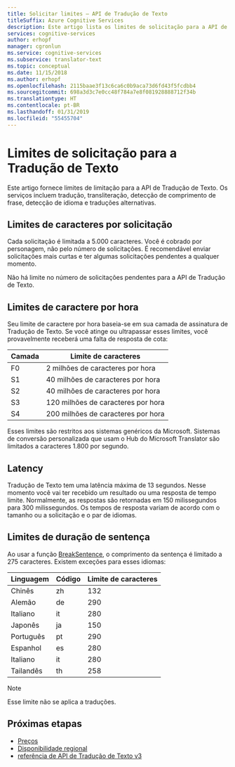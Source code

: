 ```yaml
---
title: Solicitar limites – API de Tradução de Texto
titleSuffix: Azure Cognitive Services
description: Este artigo lista os limites de solicitação para a API de Tradução de Texto. Cobranças são incorridas com base na contagem de caracteres, não a frequência de solicitação com um limite de 5.000 caracteres por solicitação. Limites de caractere são assinatura com base com F0 limitado a 2 milhões de caracteres por hora.
services: cognitive-services
author: erhopf
manager: cgronlun
ms.service: cognitive-services
ms.subservice: translator-text
ms.topic: conceptual
ms.date: 11/15/2018
ms.author: erhopf
ms.openlocfilehash: 2115baae3f13c6ca6c0b9aca73d6fd43f5fcdbb4
ms.sourcegitcommit: 698a3d3c7e0cc48f784a7e8f081928888712f34b
ms.translationtype: HT
ms.contentlocale: pt-BR
ms.lasthandoff: 01/31/2019
ms.locfileid: "55455704"
---
```

# <a name="request-limits-for-translator-text"></a>Limites de solicitação para a Tradução de Texto

Este artigo fornece limites de limitação para a API de Tradução de Texto. Os serviços incluem tradução, transliteração, detecção de comprimento de frase, detecção de idioma e traduções alternativas.

## <a name="character-limits-per-request"></a>Limites de caracteres por solicitação

Cada solicitação é limitada a 5.000 caracteres. Você é cobrado por personagem, não pelo número de solicitações. É recomendável enviar solicitações mais curtas e ter algumas solicitações pendentes a qualquer momento.

Não há limite no número de solicitações pendentes para a API de Tradução de Texto.

## <a name="character-limits-per-hour"></a>Limites de caractere por hora

Seu limite de caractere por hora baseia-se em sua camada de assinatura de Tradução de Texto. Se você atinge ou ultrapassar esses limites, você provavelmente receberá uma falta de resposta de cota:

| Camada | Limite de caracteres |
|------|-----------------|
| F0 | 2 milhões de caracteres por hora |
| S1 | 40 milhões de caracteres por hora |
| S2 | 40 milhões de caracteres por hora |
| S3 | 120 milhões de caracteres por hora |
| S4 | 200 milhões de caracteres por hora |

Esses limites são restritos aos sistemas genéricos da Microsoft. Sistemas de conversão personalizada que usam o Hub do Microsoft Translator são limitados a caracteres 1.800 por segundo.

## <a name="latency"></a>Latency

Tradução de Texto tem uma latência máxima de 13 segundos. Nesse momento você vai ter recebido um resultado ou uma resposta de tempo limite. Normalmente, as respostas são retornadas em 150 milissegundos para 300 milissegundos. Os tempos de resposta variam de acordo com o tamanho ou a solicitação e o par de idiomas.

## <a name="sentence-length-limits"></a>Limites de duração de sentença

Ao usar a função [BreakSentence](https://docs.microsoft.com/azure/cognitive-services/translator/reference/v3-0-break-sentence), o comprimento da sentença é limitado a 275 caracteres. Existem exceções para esses idiomas:

| Linguagem | Código | Limite de caracteres |
|----------|------|-----------------|
| Chinês | zh | 132 |
| Alemão | de | 290 |
| Italiano | it | 280 |
| Japonês | ja | 150 |
| Português | pt | 290 |
| Espanhol | es | 280 |
| Italiano | it | 280 |
| Tailandês | th | 258 |

> [!NOTE]
> Esse limite não se aplica a traduções.

## <a name="next-steps"></a>Próximas etapas

* [Preços](https://azure.microsoft.com/pricing/details/cognitive-services/translator-text-api/)
* [Disponibilidade regional](https://azure.microsoft.com/global-infrastructure/services/?products=cognitive-services)
* [referência de API de Tradução de Texto v3](https://docs.microsoft.com/azure/cognitive-services/translator/reference/v3-0-reference)
